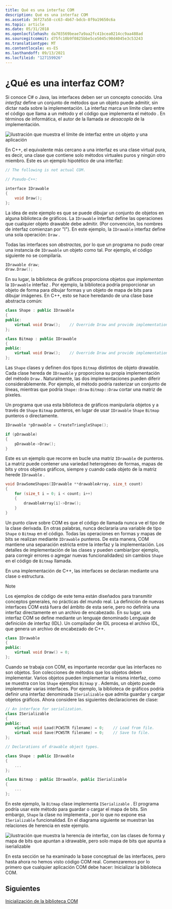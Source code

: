 ```yaml
---
title: Qué es una interfaz COM
description: Qué es una interfaz COM
ms.assetid: 36f27a58-cc63-4b67-bdcb-8f9a19650c6a
ms.topic: article
ms.date: 05/31/2018
ms.openlocfilehash: da703569beae7a9aa2fc41bcea0214cc9aa488ad
ms.sourcegitcommit: d75fc10b9f0825bbe5ce5045c90d4045e3c53243
ms.translationtype: MT
ms.contentlocale: es-ES
ms.lasthandoff: 09/13/2021
ms.locfileid: "127159926"
---
```

# <a name="what-is-a-com-interface"></a>¿Qué es una interfaz COM?

Si conoce C# o Java, las interfaces deben ser un concepto conocido. Una *interfaz* define un conjunto de métodos que un objeto puede admitir, sin dictar nada sobre la implementación. La interfaz marca un límite claro entre el código que llama a un método y el código que implementa el método . En términos de informática, el autor de la llamada *se desacopla* de la implementación.

![ilustración que muestra el límite de interfaz entre un objeto y una aplicación](images/com01.png)

En C++, el equivalente más cercano a una interfaz es una clase virtual pura, es decir, una clase que contiene solo métodos virtuales puros y ningún otro miembro. Este es un ejemplo hipotético de una interfaz:

```C++
// The following is not actual COM.

// Pseudo-C++:

interface IDrawable
{
    void Draw();
};
```

La idea de este ejemplo es que se puede dibujar un conjunto de objetos en alguna biblioteca de gráficos. La `IDrawable` interfaz define las operaciones que cualquier objeto drawable debe admitir. (Por convención, los nombres de interfaz comienzan por "I"). En este ejemplo, la `IDrawable` interfaz define una sola operación: `Draw` .

Todas las interfaces son *abstractas,* por lo que un programa no pudo crear una instancia de `IDrawable` un objeto como tal. Por ejemplo, el código siguiente no se compilaría.

```C++
IDrawable draw;
draw.Draw();
```

En su lugar, la biblioteca de gráficos proporciona objetos *que implementan* la `IDrawable` interfaz . Por ejemplo, la biblioteca podría proporcionar un objeto de forma para dibujar formas y un objeto de mapa de bits para dibujar imágenes. En C++, esto se hace heredando de una clase base abstracta común:

```C++
class Shape : public IDrawable
{
public:
    virtual void Draw();    // Override Draw and provide implementation.
};

class Bitmap : public IDrawable
{
public:
    virtual void Draw();    // Override Draw and provide implementation.
};
```

Las `Shape` clases y definen dos tipos `Bitmap` distintos de objeto drawable. Cada clase hereda de `IDrawable` y proporciona su propia implementación del método `Draw` . Naturalmente, las dos implementaciones pueden diferir considerablemente. Por ejemplo, el método podría rasterizar un conjunto de líneas, mientras que podría `Shape::Draw` `Bitmap::Draw` cortar una matriz de píxeles.

Un programa que usa esta biblioteca de gráficos manipularía objetos y a través de `Shape` `Bitmap` punteros, en lugar de usar `IDrawable` `Shape` `Bitmap` punteros o directamente.

```C++
IDrawable *pDrawable = CreateTriangleShape();

if (pDrawable)
{
    pDrawable->Draw();
}
```

Este es un ejemplo que recorre en bucle una matriz `IDrawable` de punteros. La matriz puede contener una variedad heterogéneo de formas, mapas de bits y otros objetos gráficos, siempre y cuando cada objeto de la matriz herede `IDrawable` .

```C++
void DrawSomeShapes(IDrawable **drawableArray, size_t count)
{
    for (size_t i = 0; i < count; i++)
    {
        drawableArray[i]->Draw();
    }
}
```

Un punto clave sobre COM es que el código de llamada nunca ve el tipo de la clase derivada. En otras palabras, nunca declararía una variable de tipo `Shape` o `Bitmap` en el código. Todas las operaciones en formas y mapas de bits se realizan mediante `IDrawable` punteros. De esta manera, COM mantiene una separación estricta entre la interfaz y la implementación. Los detalles de implementación de las clases y pueden cambiar(por ejemplo, para corregir errores o agregar nuevas funcionalidades) sin cambios `Shape` en el código de `Bitmap` llamada.

En una implementación de C++, las interfaces se declaran mediante una clase o estructura.

> [!Note]  
> Los ejemplos de código de este tema están diseñados para transmitir conceptos generales, no prácticas del mundo real. La definición de nuevas interfaces COM está fuera del ámbito de esta serie, pero no definiría una interfaz directamente en un archivo de encabezado. En su lugar, una interfaz COM se define mediante un lenguaje denominado Lenguaje de definición de interfaz (IDL). Un compilador de IDL procesa el archivo IDL, que genera un archivo de encabezado de C++.

```C++
class IDrawable
{
public:
    virtual void Draw() = 0;
};
```

Cuando se trabaja con COM, es importante recordar que las interfaces no son objetos. Son colecciones de métodos que los objetos deben implementar. Varios objetos pueden implementar la misma interfaz, como se muestra con los `Shape` ejemplos `Bitmap` y . Además, un objeto puede implementar varias interfaces. Por ejemplo, la biblioteca de gráficos podría definir una interfaz denominada `ISerializable` que admita guardar y cargar objetos gráficos. Ahora considere las siguientes declaraciones de clase:

```C++
// An interface for serialization.
class ISerializable
{
public:
    virtual void Load(PCWSTR filename) = 0;    // Load from file.
    virtual void Save(PCWSTR filename) = 0;    // Save to file.
};

// Declarations of drawable object types.

class Shape : public IDrawable
{
    ...
};

class Bitmap : public IDrawable, public ISerializable
{
    ...
};
```

En este ejemplo, la `Bitmap` clase implementa `ISerializable` . El programa podría usar este método para guardar o cargar el mapa de bits. Sin embargo, `Shape` la clase no implementa , por lo que no expone esa `ISerializable` funcionalidad. En el diagrama siguiente se muestran las relaciones de herencia en este ejemplo.

![ilustración que muestra la herencia de interfaz, con las clases de forma y mapa de bits que apuntan a idrawable, pero solo mapa de bits que apunta a iserializable](images/com02.png)

En esta sección se ha examinado la base conceptual de las interfaces, pero hasta ahora no hemos visto código COM real. Comenzaremos por lo primero que cualquier aplicación COM debe hacer: Inicializar la biblioteca COM.

## <a name="next"></a>Siguientes

[Inicialización de la biblioteca COM](initializing-the-com-library.md)
